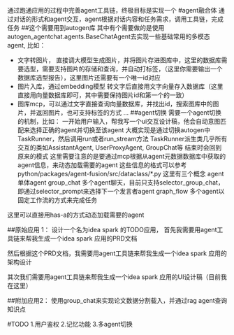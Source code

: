 通过跑通应用的过程中完善agent工具链，终极目标是实现一个
#agent融合体
通过对话的形式和agent交互，agent根据对话内容和任务需求，调用工具链，完成任务
##这个需要用到autogen库
其中有个需要做的是使用autogen_agentchat.agents.BaseChatAgent去实现一些基础常用的多模态agent,
比如：
- 文字转图片， 直接调大模型生成图片，并将图片存进图库中，这里的数据库需要选型，需要支持图片的存储和查询，并自动打标签，（这里你需要输出一个数据库选型报告），这里图片还需要有一个唯一id对应
- 图片入库，通过embedding模型 转文字后直接用文字向量存入数据库（这里直接用向量数据库即可，其中需要保持图片id和第一个的一致）
- 图库mcp，可以通过文字直接查询向量数据库，并找出id，搜索图库中的图片，并返回图片，也可支持标签的方式
...
##agent切换
需要一个agent切换的机制，比如：
一开始用户输入，帮我写一个ui交互设计稿，他会自动意图匹配来选择正确的agent并切换至该agent
大概实现是通过切换autogen中TaskRunner，然后调用run或者run_stream方法
TaskRunner派生类几乎所有交互的类如AssistantAgent, UserProxyAgent, GroupChat等
结束时会回到原来的模式
这里需要注意的是要通过mcp根据从agent元数据数据库中获取的agent信息，来动态加载需要的agent
这些信息的格式可以参考python/packages/agent-fusion/src/dataclass/*.py
这里有三个概念
agent 单体agent
group_chat 多个agent聊天，目前只支持selector_group_chat，即通过selector_prompt来选择下一个发言者agent
graph_flow 多个agent以固定工作流的方式来完成任务

这里可以直接用has-a的方式动态加载需要的agent

##原始应用 1：
设计一个名为idea spark 的TODO应用，
首先我需要用agent工具链来帮我生成一个idea spark 应用的PRD文档

然后根据这个PRD文档，我需要用agent工具链来帮我生成一个idea spark 应用的架构设计

其次我们需要用agent工具链来帮我生成一个idea spark 应用的UI设计稿（目前我在这里）


##附加应用2：
使用group_chat来实现论文数据分割载入，并通过rag agent查询知识点


#TODO
1.用户鉴权
2.记忆功能
3.多agent切换



